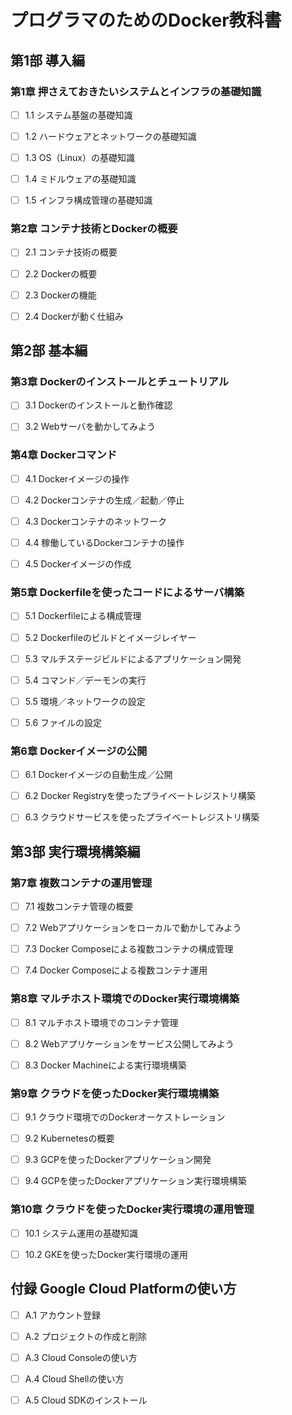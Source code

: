 # プログラマのためのDocker教科書

## 第1部 導入編

### 第1章 押さえておきたいシステムとインフラの基礎知識

- [ ] 1.1 システム基盤の基礎知識

- [ ] 1.2 ハードウェアとネットワークの基礎知識

- [ ] 1.3 OS（Linux）の基礎知識

- [ ] 1.4 ミドルウェアの基礎知識

- [ ] 1.5 インフラ構成管理の基礎知識

### 第2章 コンテナ技術とDockerの概要

- [ ] 2.1 コンテナ技術の概要

- [ ] 2.2 Dockerの概要

- [ ] 2.3 Dockerの機能

- [ ] 2.4 Dockerが動く仕組み

## 第2部 基本編

### 第3章 Dockerのインストールとチュートリアル

- [ ] 3.1 Dockerのインストールと動作確認

- [ ] 3.2 Webサーバを動かしてみよう

### 第4章 Dockerコマンド

- [ ] 4.1 Dockerイメージの操作

- [ ] 4.2 Dockerコンテナの生成／起動／停止

- [ ] 4.3 Dockerコンテナのネットワーク

- [ ] 4.4 稼働しているDockerコンテナの操作

- [ ] 4.5 Dockerイメージの作成

### 第5章 Dockerfileを使ったコードによるサーバ構築

- [ ] 5.1 Dockerfileによる構成管理

- [ ] 5.2 Dockerfileのビルドとイメージレイヤー

- [ ] 5.3 マルチステージビルドによるアプリケーション開発

- [ ] 5.4 コマンド／デーモンの実行

- [ ] 5.5 環境／ネットワークの設定

- [ ] 5.6 ファイルの設定

### 第6章 Dockerイメージの公開

- [ ] 6.1 Dockerイメージの自動生成／公開

- [ ] 6.2 Docker Registryを使ったプライベートレジストリ構築

- [ ] 6.3 クラウドサービスを使ったプライベートレジストリ構築

## 第3部 実行環境構築編

### 第7章 複数コンテナの運用管理

- [ ] 7.1 複数コンテナ管理の概要

- [ ] 7.2 Webアプリケーションをローカルで動かしてみよう

- [ ] 7.3 Docker Composeによる複数コンテナの構成管理

- [ ] 7.4 Docker Composeによる複数コンテナ運用

### 第8章 マルチホスト環境でのDocker実行環境構築

- [ ] 8.1 マルチホスト環境でのコンテナ管理

- [ ] 8.2 Webアプリケーションをサービス公開してみよう

- [ ] 8.3 Docker Machineによる実行環境構築

### 第9章 クラウドを使ったDocker実行環境構築

- [ ] 9.1 クラウド環境でのDockerオーケストレーション

- [ ] 9.2 Kubernetesの概要

- [ ] 9.3 GCPを使ったDockerアプリケーション開発

- [ ] 9.4 GCPを使ったDockerアプリケーション実行環境構築

### 第10章 クラウドを使ったDocker実行環境の運用管理

- [ ] 10.1 システム運用の基礎知識

- [ ] 10.2 GKEを使ったDocker実行環境の運用

## 付録 Google Cloud Platformの使い方

- [ ] A.1 アカウント登録

- [ ] A.2 プロジェクトの作成と削除

- [ ] A.3 Cloud Consoleの使い方

- [ ] A.4 Cloud Shellの使い方

- [ ] A.5 Cloud SDKのインストール
